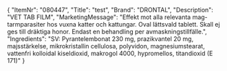 {
  "ItemNr": "080447",
  "Title": "test",
  "Brand": "DRONTAL",
  "Description": "VET TAB FILM",
  "MarketingMessage": "Effekt mot alla relevanta mag-tarmparasiter hos vuxna katter och kattungar. Oval lättsvald tablett. Skall ej ges till dräktiga honor. Endast en behandling per avmaskningstillfälle.",
  "Ingredients": "SV: Pyrantelembonat 230 mg, prazikvantel 20 mg, majsstärkelse, mikrokristallin cellulosa, polyvidon, magnesiumstearat, vattenfri kolloidal kiseldioxid, makrogol 4000, hypromellos, titandioxid (E 171)"
}